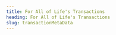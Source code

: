 ```yaml
---
title: For All of Life's Transactions
heading: For All of Life's Transactions
slug: transactionMetaData
---
```

